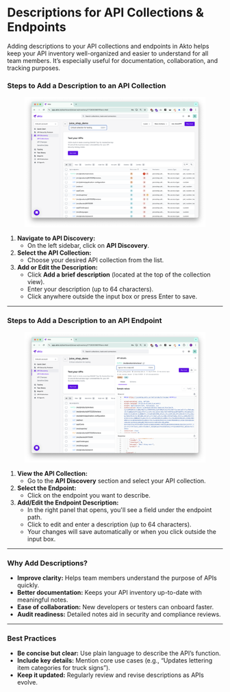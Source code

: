 # Descriptions for API Collections & Endpoints

Adding descriptions to your API collections and endpoints in Akto helps keep your API inventory well-organized and easier to understand for all team members. It’s especially useful for documentation, collaboration, and tracking purposes.

### Steps to Add a Description to an API Collection

<figure><img src="../../.gitbook/assets/image (1) (1).png" alt=""><figcaption></figcaption></figure>

1. **Navigate to API Discovery:**
   * On the left sidebar, click on **API Discovery**.
2. **Select the API Collection:**
   * Choose your desired API collection from the list.
3. **Add or Edit the Description:**
   * Click **Add a brief description** (located at the top of the collection view).
   * Enter your description (up to 64 characters).
   * Click anywhere outside the input box or press Enter to save.

***

### Steps to Add a Description to an API Endpoint

<figure><img src="../../.gitbook/assets/image (2).png" alt=""><figcaption></figcaption></figure>

1. **View the API Collection:**
   * Go to the **API Discovery** section and select your API collection.
2. **Select the Endpoint:**
   * Click on the endpoint you want to describe.
3. **Add/Edit the Endpoint Description:**
   * In the right panel that opens, you'll see a field under the endpoint path.
   * Click to edit and enter a description (up to 64 characters).
   * Your changes will save automatically or when you click outside the input box.

***

### Why Add Descriptions?

* **Improve clarity:** Helps team members understand the purpose of APIs quickly.
* **Better documentation:** Keeps your API inventory up-to-date with meaningful notes.
* **Ease of collaboration:** New developers or testers can onboard faster.
* **Audit readiness:** Detailed notes aid in security and compliance reviews.

***

### Best Practices

* **Be concise but clear:** Use plain language to describe the API’s function.
* **Include key details:** Mention core use cases (e.g., “Updates lettering item categories for truck signs”).
* **Keep it updated:** Regularly review and revise descriptions as APIs evolve.
